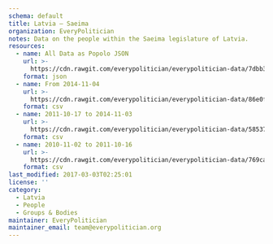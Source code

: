 ```yaml
---
schema: default
title: Latvia — Saeima
organization: EveryPolitician
notes: Data on the people within the Saeima legislature of Latvia.
resources:
  - name: All Data as Popolo JSON
    url: >-
      https://cdn.rawgit.com/everypolitician/everypolitician-data/7dbb37a97fd7b1b99b588165af86deb9f9c8e092/data/Latvia/Saeima/ep-popolo-v1.0.json
    format: json
  - name: From 2014-11-04
    url: >-
      https://cdn.rawgit.com/everypolitician/everypolitician-data/86e0feec9980bb90f00b0c7baa41ac98ca59bee3/data/Latvia/Saeima/term-12.csv
    format: csv
  - name: 2011-10-17 to 2014-11-03
    url: >-
      https://cdn.rawgit.com/everypolitician/everypolitician-data/585373645f4dfcb30fb34455dddc96808242a0df/data/Latvia/Saeima/term-11.csv
    format: csv
  - name: 2010-11-02 to 2011-10-16
    url: >-
      https://cdn.rawgit.com/everypolitician/everypolitician-data/769cad8f9bb1bc383ae7d78221977d9fc666a772/data/Latvia/Saeima/term-10.csv
    format: csv
last_modified: 2017-03-03T02:25:01
license: ''
category:
  - Latvia
  - People
  - Groups & Bodies
maintainer: EveryPolitician
maintainer_email: team@everypolitician.org
---
```

